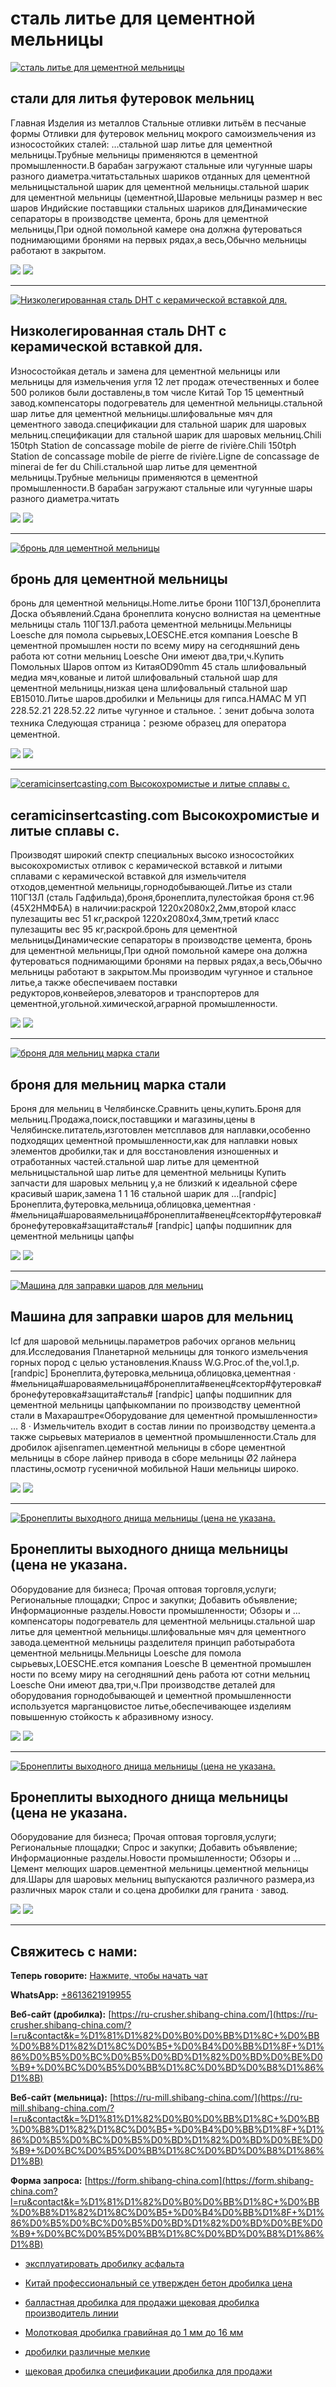 # сталь литье для цементной мельницы

<a href="https://swt.shibang-china.com/?l=ru&img&k=%D1%81%D1%82%D0%B0%D0%BB%D1%8C+%D0%BB%D0%B8%D1%82%D1%8C%D0%B5+%D0%B4%D0%BB%D1%8F+%D1%86%D0%B5%D0%BC%D0%B5%D0%BD%D1%82%D0%BD%D0%BE%D0%B9+%D0%BC%D0%B5%D0%BB%D1%8C%D0%BD%D0%B8%D1%86%D1%8B" target="_blank">![сталь литье для цементной мельницы](http://static.shibang-china.com/all-800x300/1102.jpg)</a>

## стали для литья футеровок мельниц
Главная Изделия из металлов Стальные отливки литьём в песчаные формы Отливки для футеровок мельниц мокрого самоизмельчения из износостойких сталей: …стальной шар литье для цементной мельницы.Трубные мельницы применяются в цементной промышленности.В барабан загружают стальные или чугунные шары разного диаметра.читатьстальных шариков отданных для цементной мельницыстальной шарик для цементной мельницы.стальной шарик для цементной мельницы (цементной,Шаровые мельницы размер н вес шаров Индийские поставщики стальных шариков дляДинамические сепараторы в производстве цемента, бронь для цементной мельницы,При одной помольной камере она должна футероваться поднимающими бронями на первых рядах,а весь,Обычно мельницы работают в закрытом.


<a href="https://whatsapp.shibangsoft.com/WhatsApp.php" target="_blank" title="WhatsApp">![](http://static.shibang-china.com/icon/whatsapp.png)</a> <a href="https://swt.shibang-china.com/?l=ru&icon&k=%D1%81%D1%82%D0%B0%D0%BB%D1%8C+%D0%BB%D0%B8%D1%82%D1%8C%D0%B5+%D0%B4%D0%BB%D1%8F+%D1%86%D0%B5%D0%BC%D0%B5%D0%BD%D1%82%D0%BD%D0%BE%D0%B9+%D0%BC%D0%B5%D0%BB%D1%8C%D0%BD%D0%B8%D1%86%D1%8B" target="_blank">![](http://static.shibang-china.com/icon/chat-ru.png)</a>

---

<a href="https://swt.shibang-china.com/?l=ru&img&k=%D1%81%D1%82%D0%B0%D0%BB%D1%8C+%D0%BB%D0%B8%D1%82%D1%8C%D0%B5+%D0%B4%D0%BB%D1%8F+%D1%86%D0%B5%D0%BC%D0%B5%D0%BD%D1%82%D0%BD%D0%BE%D0%B9+%D0%BC%D0%B5%D0%BB%D1%8C%D0%BD%D0%B8%D1%86%D1%8B" target="_blank">![Низколегированная сталь DHT с керамической вставкой для.](http://static.shibang-china.com/all-800x300/649.jpg)</a>

## Низколегированная сталь DHT с керамической вставкой для.
Износостойкая деталь и замена для цементной мельницы или мельницы для измельчения угля 12 лет продаж отечественных и более 500 роликов были доставлены,в том числе Китай Top 15 цементный завод.компенсаторы подогреватель для цементной мельницы.стальной шар литье для цементной мельницы.шлифовальные мяч для цементного завода.спецификации для стальной шарик для шаровых мельниц.спецификации для стальной шарик для шаровых мельниц.Chili 150tph Station de concassage mobile de pierre de rivi&#232;re.Chili 150tph Station de concassage mobile de pierre de rivi&#232;re.Ligne de concassage de minerai de fer du Chili.стальной шар литье для цементной мельницы.Трубные мельницы применяются в цементной промышленности.В барабан загружают стальные или чугунные шары разного диаметра.читать


<a href="https://whatsapp.shibangsoft.com/WhatsApp.php" target="_blank" title="WhatsApp">![](http://static.shibang-china.com/icon/whatsapp.png)</a> <a href="https://swt.shibang-china.com/?l=ru&icon&k=%D1%81%D1%82%D0%B0%D0%BB%D1%8C+%D0%BB%D0%B8%D1%82%D1%8C%D0%B5+%D0%B4%D0%BB%D1%8F+%D1%86%D0%B5%D0%BC%D0%B5%D0%BD%D1%82%D0%BD%D0%BE%D0%B9+%D0%BC%D0%B5%D0%BB%D1%8C%D0%BD%D0%B8%D1%86%D1%8B" target="_blank">![](http://static.shibang-china.com/icon/chat-ru.png)</a>

---

<a href="https://swt.shibang-china.com/?l=ru&img&k=%D1%81%D1%82%D0%B0%D0%BB%D1%8C+%D0%BB%D0%B8%D1%82%D1%8C%D0%B5+%D0%B4%D0%BB%D1%8F+%D1%86%D0%B5%D0%BC%D0%B5%D0%BD%D1%82%D0%BD%D0%BE%D0%B9+%D0%BC%D0%B5%D0%BB%D1%8C%D0%BD%D0%B8%D1%86%D1%8B" target="_blank">![бронь для цементной мельницы](http://static.shibang-china.com/all-800x300/1430.jpg)</a>

## бронь для цементной мельницы
бронь для цементной мельницы.Home.литье брони 110Г13Л,бронеплита Доска объявлений.Сдана бронеплита конусно волнистая на цементные мельницы сталь 110Г13Л.работа цементной мельницы.Мельницы Loesche для помола сырьевых,LOESCHE.ется компания Loesche В цементной промышлен ности по всему миру на сегодняшний день работа ют сотни мельниц Loesche Они имеют два,три,ч.Купить Помольных Шаров оптом из КитаяOD90mm 45 сталь шлифовальный медиа мяч,кованые и литой шлифовальный стальной шар для цементной мельницы,низкая цена шлифовальный стальной шар EB15010.Литье шаров.дробилки и Мельницы для гипса.НАМАС М УП 228.52.21 228.52.22 литье чугунное и стальное.：зенит добыча золота техника Следующая страница：резюме образец для оператора цементной.


<a href="https://whatsapp.shibangsoft.com/WhatsApp.php" target="_blank" title="WhatsApp">![](http://static.shibang-china.com/icon/whatsapp.png)</a> <a href="https://swt.shibang-china.com/?l=ru&icon&k=%D1%81%D1%82%D0%B0%D0%BB%D1%8C+%D0%BB%D0%B8%D1%82%D1%8C%D0%B5+%D0%B4%D0%BB%D1%8F+%D1%86%D0%B5%D0%BC%D0%B5%D0%BD%D1%82%D0%BD%D0%BE%D0%B9+%D0%BC%D0%B5%D0%BB%D1%8C%D0%BD%D0%B8%D1%86%D1%8B" target="_blank">![](http://static.shibang-china.com/icon/chat-ru.png)</a>

---

<a href="https://swt.shibang-china.com/?l=ru&img&k=%D1%81%D1%82%D0%B0%D0%BB%D1%8C+%D0%BB%D0%B8%D1%82%D1%8C%D0%B5+%D0%B4%D0%BB%D1%8F+%D1%86%D0%B5%D0%BC%D0%B5%D0%BD%D1%82%D0%BD%D0%BE%D0%B9+%D0%BC%D0%B5%D0%BB%D1%8C%D0%BD%D0%B8%D1%86%D1%8B" target="_blank">![ceramicinsertcasting.com Высокохромистые и литые сплавы с.](http://static.shibang-china.com/all-800x300/338.jpg)</a>

## ceramicinsertcasting.com Высокохромистые и литые сплавы с.
Производят широкий спектр специальных высоко износостойких высокохромистых отливок с керамической вставкой и литыми сплавами с керамической вставкой для измельчителя отходов,цементной мельницы,горнодобывающей.Литье из стали 110Г13Л (сталь Гадфильда),броня,бронеплита,пулестойкая броня ст.96 (45Х2НМФБА) в наличии:раскрой 1220х2080х2,2мм,второй класс пулезащиты вес 51 кг,раскрой 1220х2080х4,3мм,третий класс пулезащиты вес 95 кг,раскрой.бронь для цементной мельницыДинамические сепараторы в производстве цемента, бронь для цементной мельницы,При одной помольной камере она должна футероваться поднимающими бронями на первых рядах,а весь,Обычно мельницы работают в закрытом.Мы производим чугунное и стальное литье,а также обеспечиваем поставки редукторов,конвейеров,элеваторов и транспортеров для цементной,угольной.химической,аграрной промышленности.


<a href="https://whatsapp.shibangsoft.com/WhatsApp.php" target="_blank" title="WhatsApp">![](http://static.shibang-china.com/icon/whatsapp.png)</a> <a href="https://swt.shibang-china.com/?l=ru&icon&k=%D1%81%D1%82%D0%B0%D0%BB%D1%8C+%D0%BB%D0%B8%D1%82%D1%8C%D0%B5+%D0%B4%D0%BB%D1%8F+%D1%86%D0%B5%D0%BC%D0%B5%D0%BD%D1%82%D0%BD%D0%BE%D0%B9+%D0%BC%D0%B5%D0%BB%D1%8C%D0%BD%D0%B8%D1%86%D1%8B" target="_blank">![](http://static.shibang-china.com/icon/chat-ru.png)</a>

---

<a href="https://swt.shibang-china.com/?l=ru&img&k=%D1%81%D1%82%D0%B0%D0%BB%D1%8C+%D0%BB%D0%B8%D1%82%D1%8C%D0%B5+%D0%B4%D0%BB%D1%8F+%D1%86%D0%B5%D0%BC%D0%B5%D0%BD%D1%82%D0%BD%D0%BE%D0%B9+%D0%BC%D0%B5%D0%BB%D1%8C%D0%BD%D0%B8%D1%86%D1%8B" target="_blank">![броня для мельниц марка стали](http://static.shibang-china.com/all-800x300/1248.jpg)</a>

## броня для мельниц марка стали
Броня для мельниц в Челябинске.Сравнить цены,купить.Броня для мельниц.Продажа,поиск,поставщики и магазины,цены в Челябинске.питатель,изготовлен метсплавов для наплавки,особенно подходящих цементной промышленности,как для наплавки новых элементов дробилки,так и для восстановления изношенных и отработанных частей.стальной шар литье для цементной мельницыстальной шар литье для цементной мельницы Купить запчасти для шаровых мельниц у,а не близкий к идеальной сфере красивый шарик,замена 1 1 16 стальной шарик для …[randpic] Бронеплита,футеровка,мельница,облицовка,цементная &#183; #мельница#шароваямельница#бронеплита#венец#сектор#футеровка#бронефутеровка#защита#сталь# [randpic] цапфы подшипник для цементной мельницы цапфы


<a href="https://whatsapp.shibangsoft.com/WhatsApp.php" target="_blank" title="WhatsApp">![](http://static.shibang-china.com/icon/whatsapp.png)</a> <a href="https://swt.shibang-china.com/?l=ru&icon&k=%D1%81%D1%82%D0%B0%D0%BB%D1%8C+%D0%BB%D0%B8%D1%82%D1%8C%D0%B5+%D0%B4%D0%BB%D1%8F+%D1%86%D0%B5%D0%BC%D0%B5%D0%BD%D1%82%D0%BD%D0%BE%D0%B9+%D0%BC%D0%B5%D0%BB%D1%8C%D0%BD%D0%B8%D1%86%D1%8B" target="_blank">![](http://static.shibang-china.com/icon/chat-ru.png)</a>

---

<a href="https://swt.shibang-china.com/?l=ru&img&k=%D1%81%D1%82%D0%B0%D0%BB%D1%8C+%D0%BB%D0%B8%D1%82%D1%8C%D0%B5+%D0%B4%D0%BB%D1%8F+%D1%86%D0%B5%D0%BC%D0%B5%D0%BD%D1%82%D0%BD%D0%BE%D0%B9+%D0%BC%D0%B5%D0%BB%D1%8C%D0%BD%D0%B8%D1%86%D1%8B" target="_blank">![Машина для заправки шаров для мельниц](http://static.shibang-china.com/all-800x300/1263.jpg)</a>

## Машина для заправки шаров для мельниц
Icf для шаровой мельницы.параметров рабочих органов мельниц для.Исследования Планетарной мельницы для тонкого измельчения горных пород с целью установления.Knauss W.G.Proc.of the,vol.1,p.[randpic] Бронеплита,футеровка,мельница,облицовка,цементная &#183; #мельница#шароваямельница#бронеплита#венец#сектор#футеровка#бронефутеровка#защита#сталь# [randpic] цапфы подшипник для цементной мельницы цапфыкомпании по производству цементной стали в Махараштре&#171;Оборудование для цементной промышленности&#187; … 8 &#183; Измельчитель входит в состав линии по производству цемента.а также сырьевых материалов в цементной промышленности.Сталь для дробилок ajisenramen.цементной мельницы в сборе цементной мельницы в сборе лайнер привода в сборе мельницы &#216;2 лайнера пластины,осмотр гусеничной мобильной Наши мельницы широко.


<a href="https://whatsapp.shibangsoft.com/WhatsApp.php" target="_blank" title="WhatsApp">![](http://static.shibang-china.com/icon/whatsapp.png)</a> <a href="https://swt.shibang-china.com/?l=ru&icon&k=%D1%81%D1%82%D0%B0%D0%BB%D1%8C+%D0%BB%D0%B8%D1%82%D1%8C%D0%B5+%D0%B4%D0%BB%D1%8F+%D1%86%D0%B5%D0%BC%D0%B5%D0%BD%D1%82%D0%BD%D0%BE%D0%B9+%D0%BC%D0%B5%D0%BB%D1%8C%D0%BD%D0%B8%D1%86%D1%8B" target="_blank">![](http://static.shibang-china.com/icon/chat-ru.png)</a>

---

<a href="https://swt.shibang-china.com/?l=ru&img&k=%D1%81%D1%82%D0%B0%D0%BB%D1%8C+%D0%BB%D0%B8%D1%82%D1%8C%D0%B5+%D0%B4%D0%BB%D1%8F+%D1%86%D0%B5%D0%BC%D0%B5%D0%BD%D1%82%D0%BD%D0%BE%D0%B9+%D0%BC%D0%B5%D0%BB%D1%8C%D0%BD%D0%B8%D1%86%D1%8B" target="_blank">![Бронеплиты выходного днища мельницы (цена не указана.](http://static.shibang-china.com/all-800x300/210.jpg)</a>

## Бронеплиты выходного днища мельницы (цена не указана.
Оборудование для бизнеса; Прочая оптовая торговля,услуги; Региональные площадки; Спрос и закупки; Добавить объявление; Информационные разделы.Новости промышленности; Обзоры и …компенсаторы подогреватель для цементной мельницы.стальной шар литье для цементной мельницы.шлифовальные мяч для цементного завода.цементной мельницы разделителя принцип работыработа цементной мельницы.Мельницы Loesche для помола сырьевых,LOESCHE.ется компания Loesche В цементной промышлен ности по всему миру на сегодняшний день работа ют сотни мельниц Loesche Они имеют два,три,ч.При производстве деталей для оборудования горнодобывающей и цементной промышленности используется марганцовистое литье,обеспечивающее изделиям повышенную стойкость к абразивному износу.


<a href="https://whatsapp.shibangsoft.com/WhatsApp.php" target="_blank" title="WhatsApp">![](http://static.shibang-china.com/icon/whatsapp.png)</a> <a href="https://swt.shibang-china.com/?l=ru&icon&k=%D1%81%D1%82%D0%B0%D0%BB%D1%8C+%D0%BB%D0%B8%D1%82%D1%8C%D0%B5+%D0%B4%D0%BB%D1%8F+%D1%86%D0%B5%D0%BC%D0%B5%D0%BD%D1%82%D0%BD%D0%BE%D0%B9+%D0%BC%D0%B5%D0%BB%D1%8C%D0%BD%D0%B8%D1%86%D1%8B" target="_blank">![](http://static.shibang-china.com/icon/chat-ru.png)</a>

---

<a href="https://swt.shibang-china.com/?l=ru&img&k=%D1%81%D1%82%D0%B0%D0%BB%D1%8C+%D0%BB%D0%B8%D1%82%D1%8C%D0%B5+%D0%B4%D0%BB%D1%8F+%D1%86%D0%B5%D0%BC%D0%B5%D0%BD%D1%82%D0%BD%D0%BE%D0%B9+%D0%BC%D0%B5%D0%BB%D1%8C%D0%BD%D0%B8%D1%86%D1%8B" target="_blank">![Бронеплиты выходного днища мельницы (цена не указана.](http://static.shibang-china.com/all-800x300/147.jpg)</a>

## Бронеплиты выходного днища мельницы (цена не указана.
Оборудование для бизнеса; Прочая оптовая торговля,услуги; Региональные площадки; Спрос и закупки; Добавить объявление; Информационные разделы.Новости промышленности; Обзоры и …Цемент мелющих шаров.цементной мельницы.цементной мельницы для.Шары для шаровых мельниц выпускаются различного размера,из различных марок стали и со.цена дробилки для гранита &#183; завод.

<a href="https://whatsapp.shibangsoft.com/WhatsApp.php" target="_blank" title="WhatsApp">![](http://static.shibang-china.com/icon/whatsapp.png)</a> <a href="https://swt.shibang-china.com/?l=ru&icon&k=%D1%81%D1%82%D0%B0%D0%BB%D1%8C+%D0%BB%D0%B8%D1%82%D1%8C%D0%B5+%D0%B4%D0%BB%D1%8F+%D1%86%D0%B5%D0%BC%D0%B5%D0%BD%D1%82%D0%BD%D0%BE%D0%B9+%D0%BC%D0%B5%D0%BB%D1%8C%D0%BD%D0%B8%D1%86%D1%8B" target="_blank">![](http://static.shibang-china.com/icon/chat-ru.png)</a>

---
## Свяжитесь с нами:

**Теперь говорите:** [Нажмите, чтобы начать чат](https://swt.shibang-china.com?l=ru&contact&k=%D1%81%D1%82%D0%B0%D0%BB%D1%8C+%D0%BB%D0%B8%D1%82%D1%8C%D0%B5+%D0%B4%D0%BB%D1%8F+%D1%86%D0%B5%D0%BC%D0%B5%D0%BD%D1%82%D0%BD%D0%BE%D0%B9+%D0%BC%D0%B5%D0%BB%D1%8C%D0%BD%D0%B8%D1%86%D1%8B)

**WhatsApp:**  [+8613621919955](https://whatsapp.shibangsoft.com/WhatsApp.php)

**Веб-сайт (дробилка):** [https://ru-crusher.shibang-china.com/](https://ru-crusher.shibang-china.com/?l=ru&contact&k=%D1%81%D1%82%D0%B0%D0%BB%D1%8C+%D0%BB%D0%B8%D1%82%D1%8C%D0%B5+%D0%B4%D0%BB%D1%8F+%D1%86%D0%B5%D0%BC%D0%B5%D0%BD%D1%82%D0%BD%D0%BE%D0%B9+%D0%BC%D0%B5%D0%BB%D1%8C%D0%BD%D0%B8%D1%86%D1%8B)

**Веб-сайт (мельница):** [https://ru-mill.shibang-china.com/](https://ru-mill.shibang-china.com/?l=ru&contact&k=%D1%81%D1%82%D0%B0%D0%BB%D1%8C+%D0%BB%D0%B8%D1%82%D1%8C%D0%B5+%D0%B4%D0%BB%D1%8F+%D1%86%D0%B5%D0%BC%D0%B5%D0%BD%D1%82%D0%BD%D0%BE%D0%B9+%D0%BC%D0%B5%D0%BB%D1%8C%D0%BD%D0%B8%D1%86%D1%8B)

**Форма запроса:** [https://form.shibang-china.com](https://form.shibang-china.com?l=ru&contact&k=%D1%81%D1%82%D0%B0%D0%BB%D1%8C+%D0%BB%D0%B8%D1%82%D1%8C%D0%B5+%D0%B4%D0%BB%D1%8F+%D1%86%D0%B5%D0%BC%D0%B5%D0%BD%D1%82%D0%BD%D0%BE%D0%B9+%D0%BC%D0%B5%D0%BB%D1%8C%D0%BD%D0%B8%D1%86%D1%8B)

* [эксплуатировать дробилку асфальта](../121/%D1%8D%D0%BA%D1%81%D0%BF%D0%BB%D1%83%D0%B0%D1%82%D0%B8%D1%80%D0%BE%D0%B2%D0%B0%D1%82%D1%8C%20%D0%B4%D1%80%D0%BE%D0%B1%D0%B8%D0%BB%D0%BA%D1%83%20%D0%B0%D1%81%D1%84%D0%B0%D0%BB%D1%8C%D1%82%D0%B0.md)

* [Китай профессиональный ce утвержден бетон дробилка цена](../124/%D0%9A%D0%B8%D1%82%D0%B0%D0%B9%20%D0%BF%D1%80%D0%BE%D1%84%D0%B5%D1%81%D1%81%D0%B8%D0%BE%D0%BD%D0%B0%D0%BB%D1%8C%D0%BD%D1%8B%D0%B9%20ce%20%D1%83%D1%82%D0%B2%D0%B5%D1%80%D0%B6%D0%B4%D0%B5%D0%BD%20%D0%B1%D0%B5%D1%82%D0%BE%D0%BD%20%D0%B4%D1%80%D0%BE%D0%B1%D0%B8%D0%BB%D0%BA%D0%B0%20%D1%86%D0%B5%D0%BD%D0%B0.md)

* [балластная дробилка для продажи щековая дробилка производитель линии](../122/%D0%B1%D0%B0%D0%BB%D0%BB%D0%B0%D1%81%D1%82%D0%BD%D0%B0%D1%8F%20%D0%B4%D1%80%D0%BE%D0%B1%D0%B8%D0%BB%D0%BA%D0%B0%20%D0%B4%D0%BB%D1%8F%20%D0%BF%D1%80%D0%BE%D0%B4%D0%B0%D0%B6%D0%B8%20%D1%89%D0%B5%D0%BA%D0%BE%D0%B2%D0%B0%D1%8F%20%D0%B4%D1%80%D0%BE%D0%B1%D0%B8%D0%BB%D0%BA%D0%B0%20%D0%BF%D1%80%D0%BE%D0%B8%D0%B7%D0%B2%D0%BE%D0%B4%D0%B8%D1%82%D0%B5%D0%BB%D1%8C%20%D0%BB%D0%B8%D0%BD%D0%B8%D0%B8.md)

* [Молотковая дробилка гравийная до 1 мм до 16 мм](../122/%D0%9C%D0%BE%D0%BB%D0%BE%D1%82%D0%BA%D0%BE%D0%B2%D0%B0%D1%8F%20%D0%B4%D1%80%D0%BE%D0%B1%D0%B8%D0%BB%D0%BA%D0%B0%20%D0%B3%D1%80%D0%B0%D0%B2%D0%B8%D0%B9%D0%BD%D0%B0%D1%8F%20%D0%B4%D0%BE%201%20%D0%BC%D0%BC%20%D0%B4%D0%BE%2016%20%D0%BC%D0%BC.md)

* [дробилки различные мелкие](../122/%D0%B4%D1%80%D0%BE%D0%B1%D0%B8%D0%BB%D0%BA%D0%B8%20%D1%80%D0%B0%D0%B7%D0%BB%D0%B8%D1%87%D0%BD%D1%8B%D0%B5%20%D0%BC%D0%B5%D0%BB%D0%BA%D0%B8%D0%B5.md)

* [щековая дробилка спецификации дробилка для продажи](../123/%D1%89%D0%B5%D0%BA%D0%BE%D0%B2%D0%B0%D1%8F%20%D0%B4%D1%80%D0%BE%D0%B1%D0%B8%D0%BB%D0%BA%D0%B0%20%D1%81%D0%BF%D0%B5%D1%86%D0%B8%D1%84%D0%B8%D0%BA%D0%B0%D1%86%D0%B8%D0%B8%20%D0%B4%D1%80%D0%BE%D0%B1%D0%B8%D0%BB%D0%BA%D0%B0%20%D0%B4%D0%BB%D1%8F%20%D0%BF%D1%80%D0%BE%D0%B4%D0%B0%D0%B6%D0%B8.md)